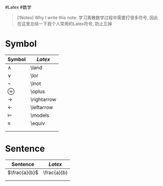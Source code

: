 #Latex #数学 

> [!Notes] Why I write this note:
> 学习离散数学过程中需要打很多符号, 因此在这里总结一下我个人常用的Latex符号, 防止忘掉

# Symbol

| Symbol        | $Latex$     |
| ------------- | ----------- |
| $\land$       | \land       |
| $\lor$        | \lor        |
| $\lnot$       | \lnot       |
| $\oplus$      | \oplus      |
| $\rightarrow$ | \rightarrow |
| $\leftarrow$  | \leftarrow  |
| $\models$     | \models     |
| $\equiv$      | \equiv      |
|               |             |
|               |             |

# Sentence

| Sentence      | $Latex$     |
| ------------- | ----------- |
| $\frac{a}{b}$ | \frac{a}{b} |
|               |             |
|               |             |